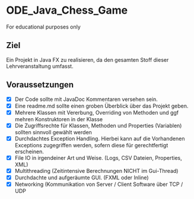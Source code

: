 # ODE_Java_Chess_Game
For educational purposes only

## Ziel
Ein Projekt in Java FX zu realisieren, da den gesamten Stoff dieser Lehrveranstaltung umfasst.



## Voraussetzungen
- [x] Der Code sollte mit JavaDoc Kommentaren versehen sein.<br>
- [x] Eine readme.md sollte einen groben Überblick über das Projekt geben.<br>
- [x] Mehrere Klassen mit Vererbung, Overriding von Methoden und ggf mehren Konstruktoren in der Klasse<br>
- [x] Die Zugriffsrechte für Klassen, Methoden und Properties (Variablen) sollten sinnvoll gewählt werden<br>
- [x] Durchdachtes Exception Handling. Hierbei kann auf die Vorhandenen Exceptions zugegriffen werden, sofern diese für gerechtfertigt erscheinen.<br>
- [x] File IO in irgendeiner Art und Weise. (Logs, CSV Dateien, Properties, XML)<br>
- [x] Multithreading (Zeitintensive Berechnungen NICHT im Gui-Thread)<br>
- [x] Durchdachte und aufgeräumte GUI. (FXML oder Inline)<br>
- [x] Networking (Kommunikation von Server / Client Software über TCP / UDP
